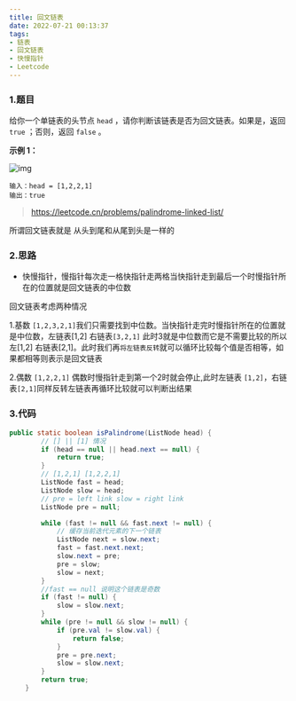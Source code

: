 ```yaml
---
title: 回文链表
date: 2022-07-21 00:13:37
tags:
- 链表
- 回文链表
- 快慢指针
- Leetcode
---
```


### 1.题目

给你一个单链表的头节点 `head` ，请你判断该链表是否为回文链表。如果是，返回 `true` ；否则，返回 `false` 。

**示例 1：**

![img](http://image.hi-hufei.com/typora/pal1linked-list.jpg)

```shell
输入：head = [1,2,2,1]
输出：true
```

> https://leetcode.cn/problems/palindrome-linked-list/

所谓回文链表就是 从头到尾和从尾到头是一样的

### 2.思路

- 快慢指针，慢指针每次走一格快指针走两格当快指针走到最后一个时慢指针所在的位置就是回文链表的中位数

回文链表考虑两种情况

1.基数 `[1,2,3,2,1]`我们只需要找到中位数。当快指针走完时慢指针所在的位置就是中位数，左链表[1,2] 右链表`[3,2,1]` 此时3就是中位数而它是不需要比较的所以左[1,2] 右链表[2,1]。此时我们再`将左链表反转`就可以循环比较每个值是否相等，如果都相等则表示是回文链表

2.偶数 `[1,2,2,1]` 偶数时慢指针走到第一个2时就会停止,此时左链表 `[1,2]`，右链表`[2,1]`同样反转左链表再循环比较就可以判断出结果

### 3.代码

```java
public static boolean isPalindrome(ListNode head) {
        // [] || [1] 情况
        if (head == null || head.next == null) {
            return true;
        }
        // [1,2,1] [1,2,2,1]
        ListNode fast = head;
        ListNode slow = head;
        // pre = left link slow = right link
        ListNode pre = null;

        while (fast != null && fast.next != null) {
            // 缓存当前迭代元素的下一个链表
            ListNode next = slow.next;
            fast = fast.next.next;
            slow.next = pre;
            pre = slow;
            slow = next;
        }
        //fast == null 说明这个链表是奇数
        if (fast != null) {
            slow = slow.next;
        }
        while (pre != null && slow != null) {
            if (pre.val != slow.val) {
                return false;
            }
            pre = pre.next;
            slow = slow.next;
        }
        return true;
    }

```



